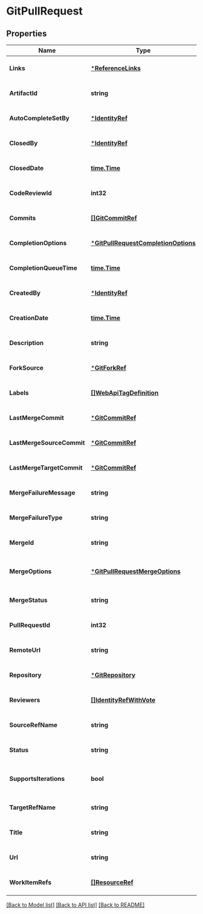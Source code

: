 # GitPullRequest

## Properties
Name | Type | Description | Notes
------------ | ------------- | ------------- | -------------
**Links** | [***ReferenceLinks**](ReferenceLinks.md) | Links to other related objects. | [optional] [default to null]
**ArtifactId** | **string** | A string which uniquely identifies this pull request. To generate an artifact ID for a pull request, use this template: &#x60;&#x60;&#x60;vstfs:///Git/PullRequestId/{projectId}/{repositoryId}/{pullRequestId}&#x60;&#x60;&#x60; | [optional] [default to null]
**AutoCompleteSetBy** | [***IdentityRef**](IdentityRef.md) | If set, auto-complete is enabled for this pull request and this is the identity that enabled it. | [optional] [default to null]
**ClosedBy** | [***IdentityRef**](IdentityRef.md) | The user who closed the pull request. | [optional] [default to null]
**ClosedDate** | [**time.Time**](time.Time.md) | The date when the pull request was closed (completed, abandoned, or merged externally). | [optional] [default to null]
**CodeReviewId** | **int32** | The code review ID of the pull request. Used internally. | [optional] [default to null]
**Commits** | [**[]GitCommitRef**](GitCommitRef.md) | The commits contained in the pull request. | [optional] [default to null]
**CompletionOptions** | [***GitPullRequestCompletionOptions**](GitPullRequestCompletionOptions.md) | Options which affect how the pull request will be merged when it is completed. | [optional] [default to null]
**CompletionQueueTime** | [**time.Time**](time.Time.md) | The most recent date at which the pull request entered the queue to be completed. Used internally. | [optional] [default to null]
**CreatedBy** | [***IdentityRef**](IdentityRef.md) | The identity of the user who created the pull request. | [optional] [default to null]
**CreationDate** | [**time.Time**](time.Time.md) | The date when the pull request was created. | [optional] [default to null]
**Description** | **string** | The description of the pull request. | [optional] [default to null]
**ForkSource** | [***GitForkRef**](GitForkRef.md) | If this is a PR from a fork this will contain information about its source. | [optional] [default to null]
**Labels** | [**[]WebApiTagDefinition**](WebApiTagDefinition.md) | The labels associated with the pull request. | [optional] [default to null]
**LastMergeCommit** | [***GitCommitRef**](GitCommitRef.md) | The commit of the most recent pull request merge. If empty, the most recent merge is in progress or was unsuccessful. | [optional] [default to null]
**LastMergeSourceCommit** | [***GitCommitRef**](GitCommitRef.md) | The commit at the head of the source branch at the time of the last pull request merge. | [optional] [default to null]
**LastMergeTargetCommit** | [***GitCommitRef**](GitCommitRef.md) | The commit at the head of the target branch at the time of the last pull request merge. | [optional] [default to null]
**MergeFailureMessage** | **string** | If set, pull request merge failed for this reason. | [optional] [default to null]
**MergeFailureType** | **string** | The type of failure (if any) of the pull request merge. | [optional] [default to null]
**MergeId** | **string** | The ID of the job used to run the pull request merge. Used internally. | [optional] [default to null]
**MergeOptions** | [***GitPullRequestMergeOptions**](GitPullRequestMergeOptions.md) | Options used when the pull request merge runs. These are separate from completion options since completion happens only once and a new merge will run every time the source branch of the pull request changes. | [optional] [default to null]
**MergeStatus** | **string** | The current status of the pull request merge. | [optional] [default to null]
**PullRequestId** | **int32** | The ID of the pull request. | [optional] [default to null]
**RemoteUrl** | **string** | Used internally. | [optional] [default to null]
**Repository** | [***GitRepository**](GitRepository.md) | The repository containing the target branch of the pull request. | [optional] [default to null]
**Reviewers** | [**[]IdentityRefWithVote**](IdentityRefWithVote.md) | A list of reviewers on the pull request along with the state of their votes. | [optional] [default to null]
**SourceRefName** | **string** | The name of the source branch of the pull request. | [optional] [default to null]
**Status** | **string** | The status of the pull request. | [optional] [default to null]
**SupportsIterations** | **bool** | If true, this pull request supports multiple iterations. Iteration support means individual pushes to the source branch of the pull request can be reviewed and comments left in one iteration will be tracked across future iterations. | [optional] [default to null]
**TargetRefName** | **string** | The name of the target branch of the pull request. | [optional] [default to null]
**Title** | **string** | The title of the pull request. | [optional] [default to null]
**Url** | **string** | Used internally. | [optional] [default to null]
**WorkItemRefs** | [**[]ResourceRef**](ResourceRef.md) | Any work item references associated with this pull request. | [optional] [default to null]

[[Back to Model list]](../README.md#documentation-for-models) [[Back to API list]](../README.md#documentation-for-api-endpoints) [[Back to README]](../README.md)


